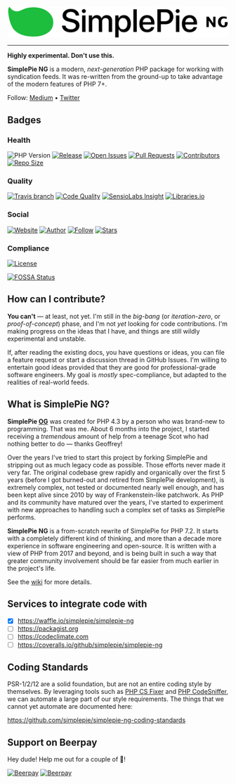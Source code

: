 <div align="center"><img src="logo.png" width="500"><br></div>

----

**Highly experimental. Don't use this.**

**SimplePie NG** is a modern, _next-generation_ PHP package for working with syndication feeds. It was re-written from the ground-up to take advantage of the modern features of PHP 7+.

Follow: [Medium](https://medium.com/simplepie-ng) • [Twitter](https://twitter.com/simplepie_ng)


## Badges
### Health

![PHP Version](https://img.shields.io/packagist/php-v/simplepie/simplepie-ng.svg?style=for-the-badge)
[![Release](https://img.shields.io/github/release/simplepie/simplepie-ng.svg?style=for-the-badge)](https://github.com/simplepie/simplepie-ng/releases/latest)
[![Open Issues](http://img.shields.io/github/issues/simplepie/simplepie-ng.svg?style=for-the-badge)](https://github.com/simplepie/simplepie-ng/issues)
[![Pull Requests](https://img.shields.io/github/issues-pr/simplepie/simplepie-ng.svg?style=for-the-badge)](https://github.com/simplepie/simplepie-ng/pulls)
[![Contributors](https://img.shields.io/github/contributors/simplepie/simplepie-ng.svg?style=for-the-badge)](https://github.com/simplepie/simplepie-ng/graphs/contributors)
[![Repo Size](https://img.shields.io/github/repo-size/simplepie/simplepie-ng.svg?style=for-the-badge)](https://github.com/simplepie/simplepie-ng/pulse/monthly)

### Quality

[![Travis branch](https://img.shields.io/travis/simplepie/simplepie-ng/master.svg?style=for-the-badge)](https://travis-ci.org/simplepie/simplepie-ng)
[![Code Quality](http://img.shields.io/scrutinizer/g/simplepie/simplepie-ng.svg?style=for-the-badge)](https://scrutinizer-ci.com/g/simplepie/simplepie-ng)
[![SensioLabs Insight](https://img.shields.io/sensiolabs/i/1b772338-fd6a-4af1-8f5e-fddffc2b9d43.svg?style=for-the-badge)](https://insight.sensiolabs.com/projects/1b772338-fd6a-4af1-8f5e-fddffc2b9d43)
[![Libraries.io](https://img.shields.io/librariesio/github/simplepie/simplepie-ng.svg?style=for-the-badge)](https://github.com/simplepie/simplepie-ng/blob/master/composer.lock)

### Social

[![Website](https://img.shields.io/website-up-down-green-red/http/simplepie.org.svg?label=simplepie.org&style=for-the-badge)](http://simplepie.org)
[![Author](http://img.shields.io/badge/author-@skyzyx-blue.svg?style=for-the-badge)](https://twitter.com/skyzyx)
[![Follow](https://img.shields.io/twitter/follow/simplepie_ng.svg?style=for-the-badge&label=Follow)](https://twitter.com/intent/follow?screen_name=simplepie_ng)
[![Stars](https://img.shields.io/github/stars/simplepie/simplepie-ng.svg?style=for-the-badge&label=Stars)](https://github.com/simplepie/simplepie-ng/stargazers)

### Compliance

[![License](https://img.shields.io/github/license/simplepie/simplepie-ng.svg?style=for-the-badge)](https://github.com/simplepie/simplepie-ng/blob/master/LICENSE.md)

[![FOSSA Status](https://app.fossa.io/api/projects/git%2Bgithub.com%2Fsimplepie%2Fsimplepie-ng.svg?type=large)](https://app.fossa.io/projects/git%2Bgithub.com%2Fsimplepie%2Fsimplepie-ng?ref=badge_large)

## How can I contribute?

**You can't** — at least, not yet. I'm still in the _big-bang_ (or _iteration-zero_, or _proof-of-concept_) phase, and I'm not _yet_ looking for code contributions. I'm making progress on the ideas that I have, and things are still wildly experimental and unstable.

If, after reading the existing docs, you have questions or ideas, you can file a feature request or start a discussion thread in GitHub Issues. I'm willing to entertain good ideas provided that they are good for professional-grade software engineers. My goal is _mostly_ spec-compliance, but adapted to the realities of real-world feeds.


## What is SimplePie NG?

**SimplePie [OG](http://www.urbandictionary.com/define.php?term=OG)** was created for PHP 4.3 by a person who was brand-new to programming. That was me. About 6 months into the project, I started receiving a _tremendous_ amount of help from a teenage Scot who had nothing better to do — thanks Geoffrey!

Over the years I've tried to start this project by forking SimplePie and stripping out as much legacy code as possible. Those efforts never made it very far. The original codebase grew rapidly and organically over the first 5 years (before I got burned-out and retired from SimplePie development), is extremely complex, not tested or documented nearly well enough, and has been kept alive since 2010 by way of Frankenstein-like patchwork. As PHP and its community have matured over the years, I've started to experiment with new approaches to handling such a complex set of tasks as SimplePie performs.

**SimplePie NG** is a from-scratch rewrite of SimplePie for PHP 7.2. It starts with a completely different kind of thinking, and more than a decade more experience in software engineering and open-source. It is written with a view of PHP from 2017 and beyond, and is being built in such a way that greater community involvement should be far easier from much earlier in the project's life.

See the [wiki](https://github.com/simplepie/simplepie-ng/wiki) for more details.

## Services to integrate code with

* [X] https://waffle.io/simplepie/simplepie-ng
* [ ] https://packagist.org
* [ ] https://codeclimate.com
* [ ] https://coveralls.io/github/simplepie/simplepie-ng

## Coding Standards

PSR-1/2/12 are a solid foundation, but are not an entire coding style by themselves. By leveraging tools such as [PHP CS Fixer](http://cs.sensiolabs.org) and [PHP CodeSniffer](https://github.com/squizlabs/PHP_CodeSniffer), we can automate a large part of our style requirements. The things that we cannot yet automate are documented here:

<https://github.com/simplepie/simplepie-ng-coding-standards>

## Support on Beerpay
Hey dude! Help me out for a couple of :beers:!

[![Beerpay](https://beerpay.io/simplepie/simplepie-ng/badge.svg?style=beer-square)](https://beerpay.io/simplepie/simplepie-ng)  [![Beerpay](https://beerpay.io/simplepie/simplepie-ng/make-wish.svg?style=flat-square)](https://beerpay.io/simplepie/simplepie-ng?focus=wish)